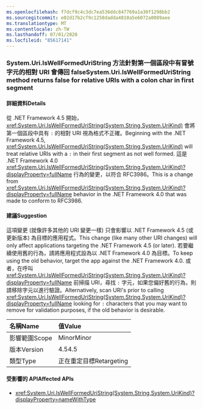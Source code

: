 ```yaml
---
ms.openlocfilehash: f7dcf9c4c3dc7ea536ddc847769a1a30f1298bb2
ms.sourcegitcommit: e02d17b2cf9c1258dadda4810a5e6072a0089aee
ms.translationtype: MT
ms.contentlocale: zh-TW
ms.lasthandoff: 07/01/2020
ms.locfileid: "85617141"
---
```

### <a name="systemuriiswellformeduristring-method-returns-false-for-relative-uris-with-a-colon-char-in-first-segment"></a><span data-ttu-id="336d2-101">System.Uri.IsWellFormedUriString 方法針對第一個區段中有冒號字元的相對 URI 會傳回 false</span><span class="sxs-lookup"><span data-stu-id="336d2-101">System.Uri.IsWellFormedUriString method returns false for relative URIs with a colon char in first segment</span></span>

#### <a name="details"></a><span data-ttu-id="336d2-102">詳細資料</span><span class="sxs-lookup"><span data-stu-id="336d2-102">Details</span></span>

<span data-ttu-id="336d2-103">從 .NET Framework 4.5 開始，<xref:System.Uri.IsWellFormedUriString(System.String,System.UriKind)> 會將第一個區段中具有 `:` 的相對 URI 視為格式不正確。</span><span class="sxs-lookup"><span data-stu-id="336d2-103">Beginning with the .NET Framework 4.5, <xref:System.Uri.IsWellFormedUriString(System.String,System.UriKind)> will treat relative URIs with a `:` in their first segment as not well formed.</span></span> <span data-ttu-id="336d2-104">這是 .NET Framework 4.0 <xref:System.Uri.IsWellFormedUriString(System.String,System.UriKind)?displayProperty=fullName> 行為的變更，以符合 RFC3986。</span><span class="sxs-lookup"><span data-stu-id="336d2-104">This is a change from <xref:System.Uri.IsWellFormedUriString(System.String,System.UriKind)?displayProperty=fullName> behavior in the .NET Framework 4.0 that was made to conform to RFC3986.</span></span>

#### <a name="suggestion"></a><span data-ttu-id="336d2-105">建議</span><span class="sxs-lookup"><span data-stu-id="336d2-105">Suggestion</span></span>

<span data-ttu-id="336d2-106">這項變更 (就像許多其他的 URI 變更一樣) 只會影響以 .NET Framework 4.5 (或更新版本) 為目標的應用程式。</span><span class="sxs-lookup"><span data-stu-id="336d2-106">This change (like many other URI changes) will only affect applications targeting the .NET Framework 4.5 (or later).</span></span> <span data-ttu-id="336d2-107">若要繼續使用舊的行為，請將應用程式設為以 .NET Framework 4.0 為目標。</span><span class="sxs-lookup"><span data-stu-id="336d2-107">To keep using the old behavior, target the app against the .NET Framework 4.0.</span></span> <span data-ttu-id="336d2-108">或者，在呼叫 <xref:System.Uri.IsWellFormedUriString(System.String,System.UriKind)?displayProperty=fullName> 前掃描 URI，尋找 `:` 字元，如果您偏好舊的行為，則請移除字元以進行驗證。</span><span class="sxs-lookup"><span data-stu-id="336d2-108">Alternatively, scan URI's prior to calling <xref:System.Uri.IsWellFormedUriString(System.String,System.UriKind)?displayProperty=fullName> looking for `:` characters that you may want to remove for validation purposes, if the old behavior is desirable.</span></span>

| <span data-ttu-id="336d2-109">名稱</span><span class="sxs-lookup"><span data-stu-id="336d2-109">Name</span></span>    | <span data-ttu-id="336d2-110">值</span><span class="sxs-lookup"><span data-stu-id="336d2-110">Value</span></span>       |
|:--------|:------------|
| <span data-ttu-id="336d2-111">影響範圍</span><span class="sxs-lookup"><span data-stu-id="336d2-111">Scope</span></span>   | <span data-ttu-id="336d2-112">Minor</span><span class="sxs-lookup"><span data-stu-id="336d2-112">Minor</span></span>       |
| <span data-ttu-id="336d2-113">版本</span><span class="sxs-lookup"><span data-stu-id="336d2-113">Version</span></span> | <span data-ttu-id="336d2-114">4.5</span><span class="sxs-lookup"><span data-stu-id="336d2-114">4.5</span></span>         |
| <span data-ttu-id="336d2-115">類型</span><span class="sxs-lookup"><span data-stu-id="336d2-115">Type</span></span>    | <span data-ttu-id="336d2-116">正在重定目標</span><span class="sxs-lookup"><span data-stu-id="336d2-116">Retargeting</span></span> |

#### <a name="affected-apis"></a><span data-ttu-id="336d2-117">受影響的 API</span><span class="sxs-lookup"><span data-stu-id="336d2-117">Affected APIs</span></span>

- <xref:System.Uri.IsWellFormedUriString(System.String,System.UriKind)?displayProperty=nameWithType>
